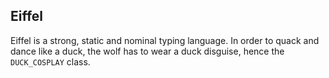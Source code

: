 ## Eiffel

Eiffel is a strong, static and nominal typing language. In order to quack and dance like a duck, the wolf has to wear a duck disguise, hence the `DUCK_COSPLAY` class.
